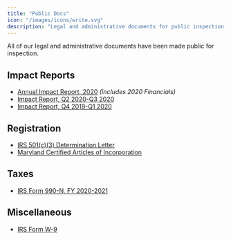 ```yaml
---
title: "Public Docs"
icon: "/images/icons/write.svg"
description: "Legal and administrative documents for public inspection."
---
```


All of our legal and administrative documents have been made public for inspection.

## Impact Reports

* [Annual Impact Report, 2020](https://go.executebig.org/2020-annual) _(Includes 2020 Financials)_
* [Impact Report, Q2 2020-Q3 2020](https://executebig.org/blog/2020-review/)
* [Impact Report, Q4 2019-Q1 2020](https://executebig.org/blog/q1-2020-impact/)

## Registration

* [IRS 501(c)(3) Determination Letter](https://go.executebig.org/501c3-letter)
* [Maryland Certified Articles of Incorporation](https://go.executebig.org/certified-incorporation)

## Taxes

* [IRS Form 990-N, FY 2020-2021](https://go.executebig.org/990-2020)

## Miscellaneous

* [IRS Form W-9](https://go.executebig.org/w9)